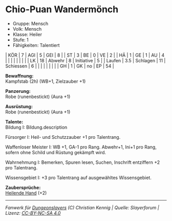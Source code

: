 # Chio-Puan Wandermönch  
- Gruppe: Mensch  
- Volk: Mensch  
- Klasse: Heiler  
- Stufe: 1  
- Fähigkeiten: Talentiert  


| KÖR    | 7   | AGI      | 5  | GEI        | 8  |
| ST     | 3   | BE       | 0  | VE         | 2  |
| HÄ     | 1   | GE       | 1  | AU         | 4  |
|        |     |          |    |            |    |
| LK     | 18  | Abwehr   | 8  | Initiative | 5  |
| Laufen | 3.5 | Schlagen | 11 | Schiessen  | 6  |
|        |     |          |    |            |    |
| GH     | 1   | GK       | no | EP         | 54 |


**Bewaffnung:**  
Kampfstab (2h) (WB+1, Zielzauber +1)

**Panzerung:**  
Robe (runenbestickt) (Aura +1)

**Ausrüstung:**  
Robe (runenbestickt) (Aura +1)

**Talente:**  
Bildung I: Bildung.description

Fürsorger I: Heil- und Schutzzauber +1 pro Talentrang.

Waffenloser Meister I: WB +1, GA-1 pro Rang. Abwehr+1, Ini+1 pro Rang, sofern ohne Schild und Rüstung gekämpft wird.

Wahrnehmung I: Bemerken, Spuren lesen, Suchen, Inschrift entziffern +2 pro Talentrang.

Wissensgebiet I: +3 pro Talentrang auf ausgewähltes Wissensgebiet.


**Zaubersprüche:**  
[Heilende Hand](/grw/zauber/heilende-hand.md) (+2)




___
*Fanwerk für [Dungeonslayers](https://www.dungeonslayers.net/) (C) Christian Kennig | Quelle: Slayerforum | Lizenz: [CC-BY-NC-SA 4.0](https://creativecommons.org/licenses/by-nc-sa/4.0/deed.de)*